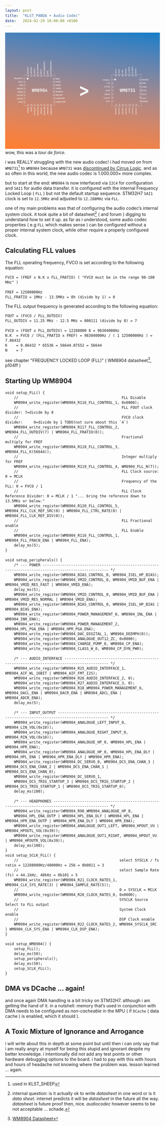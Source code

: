 ```yaml
---
layout: post
title:  "KLST_PANDA + Audio Codec"
date:   2024-02-29 10:00:00 +0100
---
```


![KLST_PANDA+AudioCodec-WM8904-WM8731](/assets/2024-02-29-KLST_PANDA+AudioCodec-WM8904-WM8731.jpg) wow, this was a *tour de force*.

i was REALLY struggling with the new audio codec! i had moved on from `WM8731`[^1] to `WM8904` because `WM8731` was [discontinued by Cirrus Logic](https://www.cirrus.com/products/wm8731/). and as so often in this world, the new audio codec is 1.000.000× more complex.

but to start at the end: `WM8904` is now interfaced via `I2C4` for configuration and `SAI1` for audio data transfer. it is configured with the internal Frequency Locked Loop ( `FLL` ) but not the default startup sequence. STM32H7 `SAI1` clock is set to `12.5MHz` and adjusted to `12.288MHz` via `FLL`.

one of my main problems was that of configuring the audio codec’s internal system clock. it took quite a bit of datasheet[^2] ( and forum ) digging to understand how to set it up. as far as i understood, some audio codec properties ( e.g `FLL` which makes sense ) can be configured without a proper internal system clock, while other require a properly configured clock.

## Calculating FLL values

The FLL operating frequency, FVCO is set according to the following equation:

```
FVCO = (FREF x N.K x FLL_FRATIO) ( "FVCO must be in the range 90-100 MHz" )

FREF = 12500000Hz
FLL_FRATIO = 1MHz - 13.5MHz = 0h (divide by 1) = 0
```

The FLL output frequency is generated according to the following equation:

```
FOUT = (FVCO / FLL_OUTDIV)
FLL_OUTDIV = 11.25 MHz - 12.5 MHz = 000111 (divide by 8) = 7

FVCO = (FOUT x FLL_OUTDIV) = 12288000 8 = 98304000Hz
N.K  = FVCO / (FLL_FRATIO x FREF) = 98304000Hz / ( 1 12500000Hz ) = 7.86432
K    = 0.86432 * 65536 = 56644.07552 = 56644
N    = 7
```

see chapter "FREQUENCY LOCKED LOOP (FLL)" ( WM8904 datasheet[^3], p104ff )

## Starting Up WM8904

```
void setup_FLL() {
    //                                               FLL Disable
    WM8904_write_register(WM8904_R116_FLL_CONTROL_1, 0x0000);
    //                                               FLL FOUT clock divider: 7=divide by 8
    //                                               FVCO clock divider:     0=divide by 1 TODO(not sure about this `4`)
    WM8904_write_register(WM8904_R117_FLL_CONTROL_2, WM8904_FLL_OUTDIV(7) | WM8904_FLL_FRATIO(0));
    //                                               Fractional multiply for FREF
    WM8904_write_register(WM8904_R118_FLL_CONTROL_3, WM8904_FLL_K(56644));
    //                                               Integer multiply for FREF
    WM8904_write_register(WM8904_R119_FLL_CONTROL_4, WM8904_FLL_N(7));
    //                                               FLL Clock source: 0 = MCLK
    //                                               Frequency of the FLL: 0 = FVCO / 1
    //                                               FLL Clock Reference Divider: 0 = MCLK / 1 "... bring the reference down to 13.5MHz or below."
    WM8904_write_register(WM8904_R120_FLL_CONTROL_5, WM8904_FLL_CLK_REF_SRC(0) | WM8904_FLL_CTRL_RATE(0) | WM8904_FLL_CLK_REF_DIV(0));
    //                                               FLL Fractional enable
    //                                               FLL Enable
    WM8904_write_register(WM8904_R116_FLL_CONTROL_1, WM8904_FLL_FRACN_ENA | WM8904_FLL_ENA);
    delay_ms(5);
}

void setup_peripherals() {
    /* --- POWER ---------------------------------------------------------------------------------------------------- */
    WM8904_write_register(WM8904_BIAS_CONTROL_0, WM8904_ISEL_HP_BIAS);
    WM8904_write_register(WM8904_VMID_CONTROL_0, WM8904_VMID_BUF_ENA | WM8904_VMID_RES_FAST | WM8904_VMID_ENA);
    delay_ms(5);
    WM8904_write_register(WM8904_VMID_CONTROL_0, WM8904_VMID_BUF_ENA | WM8904_VMID_RES_NORMAL | WM8904_VMID_ENA);
    WM8904_write_register(WM8904_BIAS_CONTROL_0, WM8904_ISEL_HP_BIAS | WM8904_BIAS_ENA);
    WM8904_write_register(WM8904_POWER_MANAGEMENT_0, WM8904_INL_ENA | WM8904_INR_ENA);
    WM8904_write_register(WM8904_POWER_MANAGEMENT_2, WM8904_HPL_PGA_ENA | WM8904_HPR_PGA_ENA);
    WM8904_write_register(WM8904_DAC_DIGITAL_1, WM8904_DEEMPH(0));
    WM8904_write_register(WM8904_ANALOGUE_OUT12_ZC, 0x0000);
    WM8904_write_register(WM8904_CHARGE_PUMP_0, WM8904_CP_ENA);
    WM8904_write_register(WM8904_CLASS_W_0, WM8904_CP_DYN_PWR);

    /* --- AUDIO_INTERFACE ------------------------------------------------------------------------------------------ */
    WM8904_write_register(WM8904_R25_AUDIO_INTERFACE_1, WM8904_AIF_WL_16BIT | WM8904_AIF_FMT_I2S);
    WM8904_write_register(WM8904_R26_AUDIO_INTERFACE_2, 0);
    WM8904_write_register(WM8904_R27_AUDIO_INTERFACE_3, 0);
    WM8904_write_register(WM8904_R18_WM8904_POWER_MANAGEMENT_6, WM8904_DACL_ENA | WM8904_DACR_ENA | WM8904_ADCL_ENA | WM8904_ADCR_ENA);
    delay_ms(5);

    /* --- INPUT_OUTPUT --------------------------------------------------------------------------------------------- */
    WM8904_write_register(WM8904_ANALOGUE_LEFT_INPUT_0, WM8904_LIN_VOL(0x10));
    WM8904_write_register(WM8904_ANALOGUE_RIGHT_INPUT_0, WM8904_RIN_VOL(0x10));
    WM8904_write_register(WM8904_ANALOGUE_HP_0, WM8904_HPL_ENA | WM8904_HPR_ENA);
    WM8904_write_register(WM8904_ANALOGUE_HP_0, WM8904_HPL_ENA_DLY | WM8904_HPL_ENA | WM8904_HPR_ENA_DLY | WM8904_HPR_ENA);
    WM8904_write_register(WM8904_DC_SERVO_0, WM8904_DCS_ENA_CHAN_3 | WM8904_DCS_ENA_CHAN_2 | WM8904_DCS_ENA_CHAN_1 | WM8904_DCS_ENA_CHAN_0);
    WM8904_write_register(WM8904_DC_SERVO_1,
    WM8904_DCS_TRIG_STARTUP_3 | WM8904_DCS_TRIG_STARTUP_2 | WM8904_DCS_TRIG_STARTUP_1 | WM8904_DCS_TRIG_STARTUP_0);
    delay_ms(100);

    /* --- HEADPHONES ----------------------------------------------------------------------------------------------- */
    WM8904_write_register(WM8904_R90_WM8904_ANALOGUE_HP_0,
    WM8904_HPL_ENA_OUTP | WM8904_HPL_ENA_DLY | WM8904_HPL_ENA | WM8904_HPR_ENA_OUTP | WM8904_HPR_ENA_DLY | WM8904_HPR_ENA);
    WM8904_write_register(WM8904_ANALOGUE_OUT1_LEFT, WM8904_HPOUT_VU | WM8904_HPOUTL_VOL(0x39));
    WM8904_write_register(WM8904_ANALOGUE_OUT1_RIGHT, WM8904_HPOUT_VU | WM8904_HPOUTR_VOL(0x39));
    delay_ms(100);
}
void setup_SCLK_FLL() {
    //                                              select SYSCLK / fs ratio = 12288000Hz/48000Hz = 256 = 0b0011 = 3
    //                                              select Sample Rate (fs) = 44.1kHz, 48kHz = 0b101 = 5
    WM8904_write_register(WM8904_R21_CLOCK_RATES_1, WM8904_CLK_SYS_RATE(3) | WM8904_SAMPLE_RATE(5));
    //                                              0 = SYSCLK = MCLK
    WM8904_write_register(WM8904_R20_CLOCK_RATES_0, 0x0000);
    //                                              SYSCLK Source Select to FLL output
    //                                              System Clock enable
    //                                              DSP Clock enable
    WM8904_write_register(WM8904_R22_CLOCK_RATES_2, WM8904_SYSCLK_SRC | WM8904_CLK_SYS_ENA | WM8904_CLK_DSP_ENA);
}

void setup_WM8904() {
    setup_FLL();
    delay_ms(50);
    setup_peripherals();
    delay_ms(50);
    setup_SCLK_FLL();
}
```

## DMA vs DCache … again!

and once again DMA handling is a bit tricky on STM32H7. although i am getting the hand of it. in a nutshell: memory that’s used in conjunction with DMA needs to be configured as *non-cacheable* in the MPU ( if `DCache` ( data cache ) is enabled, which it should ).

## A Toxic Mixture of Ignorance and Arrogance

i will write about this in depth at some point but until then i can only say that i am really angry at myself for being this stupid and ignorant despite my better knowledge. i intentionally did not add any test points or other hardware debugging options to the board. i had to pay with this with hours and hours of headache not knowing where the problem was. lesson learned … again.

[^1]: used in KLST_SHEEP
[^2]: internal question: is it actually ok to write *datasheet* in one word or is it *data sheet*. internet predicts it will be *datasheet* in the future all the way. *datasheet* is future proof then, nice. *audiocodec* however seems to be not acceptable … schade.
[^3]: [WM8904 Datasheet](https://statics.cirrus.com/pubs/proDatasheet/WM8904_Rev4.1.pdf)